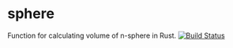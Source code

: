 # sphere
Function for calculating volume of n-sphere in Rust.
[![Build 
Status](https://travis-ci.org/WaDelma/sphere.svg)](https://travis-ci.org/WaDelma/sphere)
